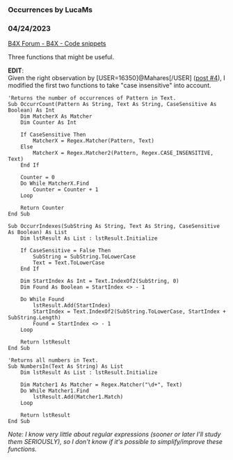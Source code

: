 ###  Occurrences by LucaMs
### 04/24/2023
[B4X Forum - B4X - Code snippets](https://www.b4x.com/android/forum/threads/147386/)

Three functions that might be useful.  
  
**EDIT**:  
Given the right observation by [USER=16350]@Mahares[/USER] ([post #4](https://www.b4x.com/android/forum/threads/b4x-occurrences.147386/post-935334)), I modified the first two functions to take "case insensitive" into account.  
  

```B4X
'Returns the number of occurrences of Pattern in Text.  
Sub OccurrCount(Pattern As String, Text As String, CaseSensitive As Boolean) As Int  
    Dim MatcherX As Matcher  
    Dim Counter As Int  
  
    If CaseSensitive Then  
        MatcherX = Regex.Matcher(Pattern, Text)  
    Else  
        MatcherX = Regex.Matcher2(Pattern, Regex.CASE_INSENSITIVE, Text)  
    End If  
    
    Counter = 0  
    Do While MatcherX.Find  
        Counter = Counter + 1  
    Loop  
   
    Return Counter  
End Sub
```

  
  

```B4X
Sub OccurrIndexes(SubString As String, Text As String, CaseSensitive As Boolean) As List  
    Dim lstResult As List : lstResult.Initialize  
      
    If CaseSensitive = False Then  
        SubString = SubString.ToLowerCase  
        Text = Text.ToLowerCase  
    End If  
      
    Dim StartIndex As Int = Text.IndexOf2(SubString, 0)  
    Dim Found As Boolean = StartIndex <> - 1  
      
    Do While Found  
        lstResult.Add(StartIndex)  
        StartIndex = Text.IndexOf2(SubString.ToLowerCase, StartIndex + SubString.Length)  
        Found = StartIndex <> - 1  
    Loop  
      
    Return lstResult  
End Sub
```

  
  

```B4X
'Returns all numbers in Text.  
Sub NumbersIn(Text As String) As List  
    Dim lstResult As List : lstResult.Initialize  
   
    Dim Matcher1 As Matcher = Regex.Matcher("\d+", Text)  
    Do While Matcher1.Find  
        lstResult.Add(Matcher1.Match)  
    Loop  
   
    Return lstResult  
End Sub
```

  
  
  
*Note: I know very little about regular expressions (sooner or later I'll study them SERIOUSLY), so I don't know if it's possible to simplify/improve these functions.*